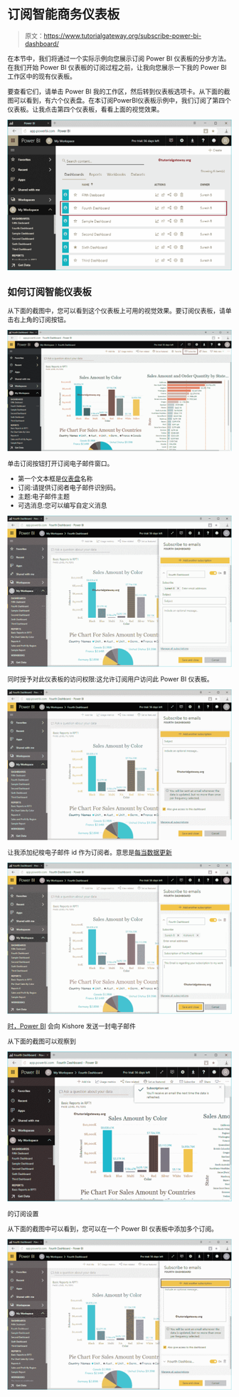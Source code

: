 # 订阅智能商务仪表板

> 原文：<https://www.tutorialgateway.org/subscribe-power-bi-dashboard/>

在本节中，我们将通过一个实际示例向您展示订阅 Power BI 仪表板的分步方法。在我们开始 Power BI 仪表板的订阅过程之前，让我向您展示一下我的 Power BI 工作区中的现有仪表板。

要查看它们，请单击 Power BI 我的工作区，然后转到仪表板选项卡。从下面的截图可以看到，有六个仪表盘。在本订阅PowerBI仪表板示例中，我们订阅了第四个仪表板。让我点击第四个仪表板，看看上面的视觉效果。

![Subscribe Power BI Dashboard 1](img/1af5223c4ee7b7fd67c94757be904c2f.png)

## 如何订阅智能仪表板

从下面的截图中，您可以看到这个仪表板上可用的视觉效果。要订阅仪表板，请单击右上角的订阅按钮。

![Subscribe Power BI Dashboard 2](img/e7d3b7c29a062b13091fc2807b63a989.png)

单击订阅按钮打开订阅电子邮件窗口。

*   第一个文本框是[仪表盘](https://www.tutorialgateway.org/create-a-power-bi-dashboard/)名称
*   订阅:请提供订阅者电子邮件识别码。
*   主题:电子邮件主题
*   可选消息:您可以编写自定义消息

![Subscribe Power BI Dashboard 3](img/ee842f95d3820dbccc2e0a0473ad9308.png)

同时授予对此仪表板的访问权限:这允许订阅用户访问此 Power BI 仪表板。

![Subscribe Power BI Dashboard 4](img/8e9eb75d30b7160d5a52e9753e61d9b3.png)

让我添加纪梭电子邮件 id 作为订阅者。意思是[每当数据更新](https://www.tutorialgateway.org/power-bi-tutorial/)

[![Subscribe Power BI Dashboard 5](img/d9f214b2a05cbb2292601a3a9347b6bf.png)](https://www.tutorialgateway.org/power-bi-tutorial/)

[时，Power BI](https://www.tutorialgateway.org/power-bi-tutorial/) 会向 Kishore 发送一封电子邮件

从下面的截图可以观察到

![Subscribe Power BI Dashboard 6](img/be895b9785da58d99c8d228c4ce13dea.png)

的订阅设置

从下面的截图中可以看到，您可以在一个 Power BI 仪表板中添加多个订阅。

![Subscribe Power BI Dashboard 7](img/91e92a92cbc092270c16802b9ef36af6.png)